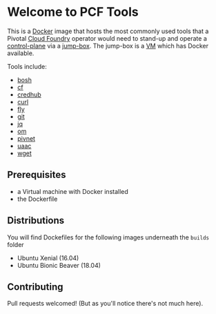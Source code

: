 # Welcome to PCF Tools

This is a [Docker](https://www.docker.com) image that hosts the most commonly used tools that a Pivotal [Cloud Foundry](https://www.cloudfoundry.org) operator would need to stand-up and operate a [control-plane](https://github.com/pivotal/control-plane) via a [jump-box](https://en.wikipedia.org/wiki/Jump_server).  The jump-box is a [VM](https://en.wikipedia.org/wiki/Virtual_machine) which has Docker available.

Tools include:

* [bosh](https://github.com/cloudfoundry/bosh-cli)
* [cf](https://github.com/cloudfoundry/cli)
* [credhub](https://github.com/cloudfoundry-incubator/credhub-cli)
* [curl](https://curl.haxx.se)
* [fly](https://github.com/concourse/concourse)
* [git](https://git-scm.com)
* [jq](https://stedolan.github.io/jq/)
* [om](https://github.com/pivotal-cf/om)
* [pivnet](https://github.com/pivotal-cf/pivnet-cli)
* [uaac](https://github.com/cloudfoundry/cf-uaac)
* [wget](https://www.gnu.org/software/wget/)

## Prerequisites

* a Virtual machine with Docker installed
* the Dockerfile

## Distributions

You will find Dockefiles for the following images underneath the `builds` folder

* Ubuntu Xenial (16.04)
* Ubuntu Bionic Beaver (18.04)

## Contributing

Pull requests welcomed!  (But as you'll notice there's not much here).

